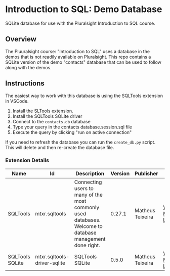 # Introduction to SQL: Demo Database
SQLite database for use with the Pluralsight Introduction to SQL course.

## Overview

The Pluuralsight course: "Introduction to SQL" uses a database in the demos
that is not readily available on Pluralsight. This repo contains a SQLite
version of the demo "contacts" database that can be used to follow along with
the demos. 

## Instructions

The easiest way to work with this database is using the SQLTools extension in
VSCode. 

1. Install the SLTools extension.
1. Install the SQLTools SQLite driver
1. Connect to the `contacts.db` database
1. Type your query in the contacts database.session.sql file
1. Execute the query by clicking "run on active connection" 

If you need to refresh the database you can run the `create_db.py` script. This 
will delete and then re-create the database file. 


### Extension Details

| Name | Id | Description | Version | Publisher | Link |
| ---- | -- | ----------- | ------- | --------- | ---- |
| SQLTools | mtxr.sqltools | Connecting users to many of the most commonly used databases. Welcome to database management done right. | 0.27.1 | Matheus Teixeira | [VS Marketplace Link](https://marketplace.visualstudio.com/items?itemName=mtxr.sqltools) |
| SQLTools SQLite | mtxr.sqltools-driver-sqlite | SQLTools SQLite | 0.5.0 | Matheus Teixeira | [VS Marketplace Link](https://marketplace.visualstudio.com/items?itemName=mtxr.sqltools-driver-sqlite) |
